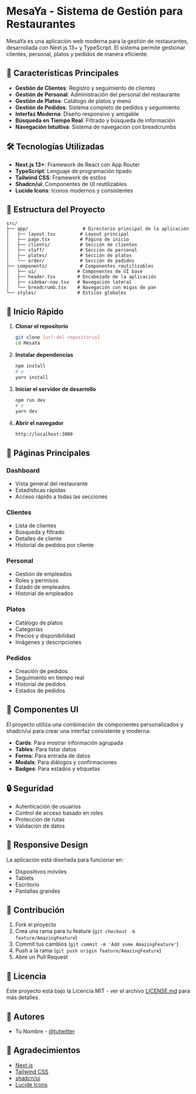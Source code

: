 # MesaYa - Sistema de Gestión para Restaurantes

MesaYa es una aplicación web moderna para la gestión de restaurantes, desarrollada con Next.js 13+ y TypeScript. El sistema permite gestionar clientes, personal, platos y pedidos de manera eficiente.

## 🚀 Características Principales

- **Gestión de Clientes**: Registro y seguimiento de clientes
- **Gestión de Personal**: Administración del personal del restaurante
- **Gestión de Platos**: Catálogo de platos y menú
- **Gestión de Pedidos**: Sistema completo de pedidos y seguimiento
- **Interfaz Moderna**: Diseño responsivo y amigable
- **Búsqueda en Tiempo Real**: Filtrado y búsqueda de información
- **Navegación Intuitiva**: Sistema de navegación con breadcrumbs

## 🛠️ Tecnologías Utilizadas

- **Next.js 13+**: Framework de React con App Router
- **TypeScript**: Lenguaje de programación tipado
- **Tailwind CSS**: Framework de estilos
- **Shadcn/ui**: Componentes de UI reutilizables
- **Lucide Icons**: Iconos modernos y consistentes

## 📁 Estructura del Proyecto

```
src/
├── app/                    # Directorio principal de la aplicación
│   ├── layout.tsx         # Layout principal
│   ├── page.tsx           # Página de inicio
│   ├── clients/           # Sección de clientes
│   ├── staff/             # Sección de personal
│   ├── plates/            # Sección de platos
│   └── order/             # Sección de pedidos
├── components/            # Componentes reutilizables
│   ├── ui/               # Componentes de UI base
│   ├── header.tsx        # Encabezado de la aplicación
│   ├── sidebar-nav.tsx   # Navegación lateral
│   └── breadcrumb.tsx    # Navegación con migas de pan
└── styles/               # Estilos globales
```

## 🚀 Inicio Rápido

1. **Clonar el repositorio**
   ```bash
   git clone [url-del-repositorio]
   cd MesaYa
   ```

2. **Instalar dependencias**
   ```bash
   npm install
   # o
   yarn install
   ```

3. **Iniciar el servidor de desarrollo**
   ```bash
   npm run dev
   # o
   yarn dev
   ```

4. **Abrir el navegador**
   ```
   http://localhost:3000
   ```

## 📱 Páginas Principales

### Dashboard
- Vista general del restaurante
- Estadísticas rápidas
- Acceso rápido a todas las secciones

### Clientes
- Lista de clientes
- Búsqueda y filtrado
- Detalles de cliente
- Historial de pedidos por cliente

### Personal
- Gestión de empleados
- Roles y permisos
- Estado de empleados
- Historial de empleados

### Platos
- Catálogo de platos
- Categorías
- Precios y disponibilidad
- Imágenes y descripciones

### Pedidos
- Creación de pedidos
- Seguimiento en tiempo real
- Historial de pedidos
- Estados de pedidos

## 🎨 Componentes UI

El proyecto utiliza una combinación de componentes personalizados y shadcn/ui para crear una interfaz consistente y moderna:

- **Cards**: Para mostrar información agrupada
- **Tables**: Para listar datos
- **Forms**: Para entrada de datos
- **Modals**: Para diálogos y confirmaciones
- **Badges**: Para estados y etiquetas

## 🔒 Seguridad

- Autenticación de usuarios
- Control de acceso basado en roles
- Protección de rutas
- Validación de datos

## 📱 Responsive Design

La aplicación está diseñada para funcionar en:
- Dispositivos móviles
- Tablets
- Escritorio
- Pantallas grandes

## 🤝 Contribución

1. Fork el proyecto
2. Crea una rama para tu feature (`git checkout -b feature/AmazingFeature`)
3. Commit tus cambios (`git commit -m 'Add some AmazingFeature'`)
4. Push a la rama (`git push origin feature/AmazingFeature`)
5. Abre un Pull Request

## 📄 Licencia

Este proyecto está bajo la Licencia MIT - ver el archivo [LICENSE.md](LICENSE.md) para más detalles.

## 👥 Autores

- Tu Nombre - [@tutwitter](https://twitter.com/tutwitter)

## 🙏 Agradecimientos

- [Next.js](https://nextjs.org/)
- [Tailwind CSS](https://tailwindcss.com/)
- [shadcn/ui](https://ui.shadcn.com/)
- [Lucide Icons](https://lucide.dev/) 